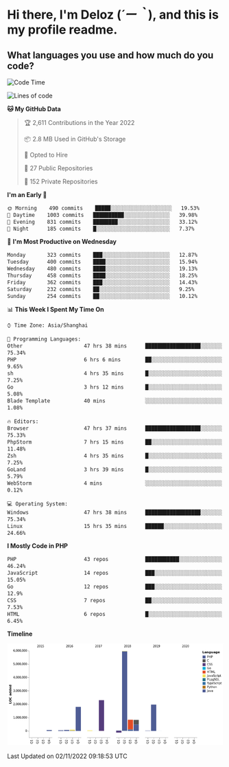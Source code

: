 # **Hi there, I'm Deloz (*´ー｀*), and this is my profile readme.**
<!--  [![Profile views](https://gpvc.arturio.dev/dank-del)](https://github.com/dank-del) -->
## **What languages you use and how much do you code?**

<!--START_SECTION:waka-->
![Code Time](http://img.shields.io/badge/Code%20Time-203%20hrs%2019%20mins-blue)

![Lines of code](https://img.shields.io/badge/From%20Hello%20World%20I%27ve%20Written-14%20Million%20lines%20of%20code-blue)

**🐱 My GitHub Data** 

> 🏆 2,611 Contributions in the Year 2022
 > 
> 📦 2.8 MB Used in GitHub's Storage 
 > 
> 💼 Opted to Hire
 > 
> 📜 27 Public Repositories 
 > 
> 🔑 152 Private Repositories  
 > 
**I'm an Early 🐤** 

```text
🌞 Morning    490 commits    █████░░░░░░░░░░░░░░░░░░░░   19.53% 
🌆 Daytime    1003 commits   ██████████░░░░░░░░░░░░░░░   39.98% 
🌃 Evening    831 commits    ████████░░░░░░░░░░░░░░░░░   33.12% 
🌙 Night      185 commits    █░░░░░░░░░░░░░░░░░░░░░░░░   7.37%

```
📅 **I'm Most Productive on Wednesday** 

```text
Monday       323 commits    ███░░░░░░░░░░░░░░░░░░░░░░   12.87% 
Tuesday      400 commits    ████░░░░░░░░░░░░░░░░░░░░░   15.94% 
Wednesday    480 commits    ████░░░░░░░░░░░░░░░░░░░░░   19.13% 
Thursday     458 commits    ████░░░░░░░░░░░░░░░░░░░░░   18.25% 
Friday       362 commits    ███░░░░░░░░░░░░░░░░░░░░░░   14.43% 
Saturday     232 commits    ██░░░░░░░░░░░░░░░░░░░░░░░   9.25% 
Sunday       254 commits    ██░░░░░░░░░░░░░░░░░░░░░░░   10.12%

```


📊 **This Week I Spent My Time On** 

```text
⌚︎ Time Zone: Asia/Shanghai

💬 Programming Languages: 
Other                    47 hrs 38 mins      ██████████████████░░░░░░░   75.34% 
PHP                      6 hrs 6 mins        ██░░░░░░░░░░░░░░░░░░░░░░░   9.65% 
sh                       4 hrs 35 mins       █░░░░░░░░░░░░░░░░░░░░░░░░   7.25% 
Go                       3 hrs 12 mins       █░░░░░░░░░░░░░░░░░░░░░░░░   5.08% 
Blade Template           40 mins             ░░░░░░░░░░░░░░░░░░░░░░░░░   1.08%

🔥 Editors: 
Browser                  47 hrs 37 mins      ██████████████████░░░░░░░   75.33% 
PhpStorm                 7 hrs 15 mins       ██░░░░░░░░░░░░░░░░░░░░░░░   11.48% 
Zsh                      4 hrs 35 mins       █░░░░░░░░░░░░░░░░░░░░░░░░   7.25% 
GoLand                   3 hrs 39 mins       █░░░░░░░░░░░░░░░░░░░░░░░░   5.79% 
WebStorm                 4 mins              ░░░░░░░░░░░░░░░░░░░░░░░░░   0.12%

💻 Operating System: 
Windows                  47 hrs 38 mins      ██████████████████░░░░░░░   75.34% 
Linux                    15 hrs 35 mins      ██████░░░░░░░░░░░░░░░░░░░   24.66%

```

**I Mostly Code in PHP** 

```text
PHP                      43 repos            ███████████░░░░░░░░░░░░░░   46.24% 
JavaScript               14 repos            ███░░░░░░░░░░░░░░░░░░░░░░   15.05% 
Go                       12 repos            ███░░░░░░░░░░░░░░░░░░░░░░   12.9% 
CSS                      7 repos             ██░░░░░░░░░░░░░░░░░░░░░░░   7.53% 
HTML                     6 repos             █░░░░░░░░░░░░░░░░░░░░░░░░   6.45%

```


**Timeline**

![Chart not found](https://raw.githubusercontent.com/deloz/deloz/main/charts/bar_graph.png) 


 Last Updated on 02/11/2022 09:18:53 UTC
<!--END_SECTION:waka-->
